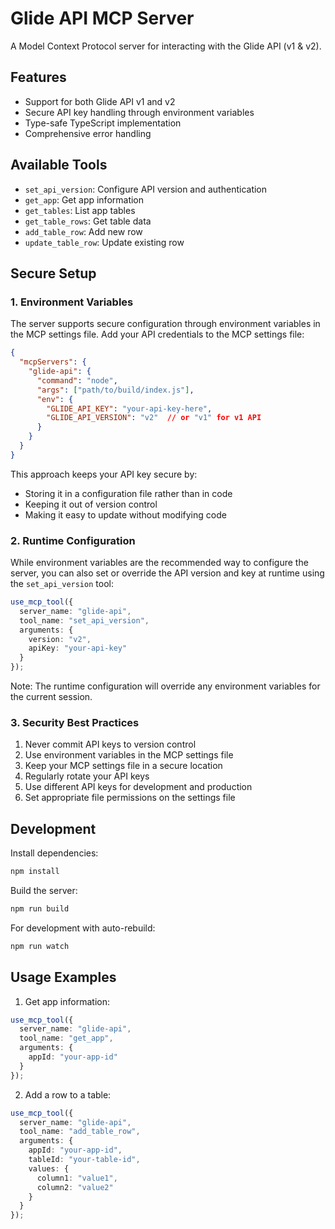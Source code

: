 # Glide API MCP Server

A Model Context Protocol server for interacting with the Glide API (v1 & v2).

## Features

- Support for both Glide API v1 and v2
- Secure API key handling through environment variables
- Type-safe TypeScript implementation
- Comprehensive error handling

## Available Tools

- `set_api_version`: Configure API version and authentication
- `get_app`: Get app information
- `get_tables`: List app tables
- `get_table_rows`: Get table data
- `add_table_row`: Add new row
- `update_table_row`: Update existing row

## Secure Setup

### 1. Environment Variables

The server supports secure configuration through environment variables in the MCP settings file. Add your API credentials to the MCP settings file:

```json
{
  "mcpServers": {
    "glide-api": {
      "command": "node",
      "args": ["path/to/build/index.js"],
      "env": {
        "GLIDE_API_KEY": "your-api-key-here",
        "GLIDE_API_VERSION": "v2"  // or "v1" for v1 API
      }
    }
  }
}
```

This approach keeps your API key secure by:
- Storing it in a configuration file rather than in code
- Keeping it out of version control
- Making it easy to update without modifying code

### 2. Runtime Configuration

While environment variables are the recommended way to configure the server, you can also set or override the API version and key at runtime using the `set_api_version` tool:

```typescript
use_mcp_tool({
  server_name: "glide-api",
  tool_name: "set_api_version",
  arguments: {
    version: "v2",
    apiKey: "your-api-key"
  }
});
```

Note: The runtime configuration will override any environment variables for the current session.

### 3. Security Best Practices

1. Never commit API keys to version control
2. Use environment variables in the MCP settings file
3. Keep your MCP settings file in a secure location
4. Regularly rotate your API keys
5. Use different API keys for development and production
6. Set appropriate file permissions on the settings file

## Development

Install dependencies:
```bash
npm install
```

Build the server:
```bash
npm run build
```

For development with auto-rebuild:
```bash
npm run watch
```

## Usage Examples

1. Get app information:
```typescript
use_mcp_tool({
  server_name: "glide-api",
  tool_name: "get_app",
  arguments: {
    appId: "your-app-id"
  }
});
```

2. Add a row to a table:
```typescript
use_mcp_tool({
  server_name: "glide-api",
  tool_name: "add_table_row",
  arguments: {
    appId: "your-app-id",
    tableId: "your-table-id",
    values: {
      column1: "value1",
      column2: "value2"
    }
  }
});
